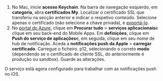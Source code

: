 

1. No Mac, inicie **acesso Keychain**. Na barra de navegação esquerdo, em **categoria**, abra **certificados My**. Localizar o certificado SSL que transferiu na secção anterior e indicar o respetivo conteúdo. Selecione apenas o certificado (não selecione a chave privada), e [exportá-lo](https://support.apple.com/kb/PH20122?locale=en_US).
2. No [portal do Azure](https://portal.azure.com/), clique em **Procurar tudo** > **serviços aplicacionais**e clique em seu back-end do Mobile Apps. Em **definições**, clique em **Push do serviço de aplicações**e, em seguida, clique em seu nome de hub de notificação. Aceda a **notificações push da Apple** > **carregar certificado**. Carregue o ficheiro. p12, selecionando o correto **modo** (dependendo se o certificado de cliente SSL, do anteriormente é produção ou sandbox). Guarde as alterações.

O serviço está agora configurado para trabalhar com as notificações push no iOS.

[1]: ./media/app-service-mobile-apns-configure-push/mobile-push-notification-hub.png
